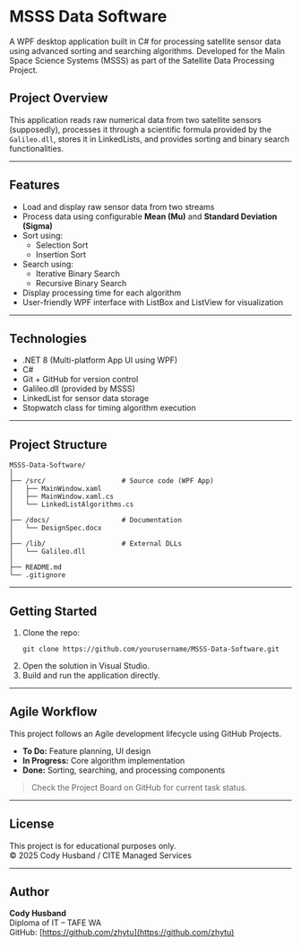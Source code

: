 # MSSS Data Software

A WPF desktop application built in C# for processing satellite sensor data using advanced sorting and searching algorithms. Developed for the Malin Space Science Systems (MSSS) as part of the Satellite Data Processing Project.

## Project Overview

This application reads raw numerical data from two satellite sensors (supposedly), processes it through a scientific formula provided by the `Galileo.dll`, stores it in LinkedLists, and provides sorting and binary search functionalities.

---

## Features

- Load and display raw sensor data from two streams
- Process data using configurable **Mean (Mu)** and **Standard Deviation (Sigma)**
- Sort using:
  - Selection Sort
  - Insertion Sort
- Search using:
  - Iterative Binary Search
  - Recursive Binary Search
- Display processing time for each algorithm
- User-friendly WPF interface with ListBox and ListView for visualization

---

## Technologies

- .NET 8 (Multi-platform App UI using WPF)
- C#
- Git + GitHub for version control
- Galileo.dll (provided by MSSS)
- LinkedList for sensor data storage
- Stopwatch class for timing algorithm execution

---

## Project Structure

```
MSSS-Data-Software/
│
├── /src/                   # Source code (WPF App)
│   ├── MainWindow.xaml
│   ├── MainWindow.xaml.cs
│   └── LinkedListAlgorithms.cs
│
├── /docs/                  # Documentation
│   └── DesignSpec.docx
│
├── /lib/                   # External DLLs
│   └── Galileo.dll
│
├── README.md
└── .gitignore
```

---

## Getting Started

1. Clone the repo:
   ```
   git clone https://github.com/yourusername/MSSS-Data-Software.git
   ```
2. Open the solution in Visual Studio.
3. Build and run the application directly.

---

## Agile Workflow

This project follows an Agile development lifecycle using GitHub Projects.

- **To Do:** Feature planning, UI design
- **In Progress:** Core algorithm implementation
- **Done:** Sorting, searching, and processing components

> Check the Project Board on GitHub for current task status.

---

## License

This project is for educational purposes only.\
© 2025 Cody Husband / CITE Managed Services

---

## Author

**Cody Husband**\
Diploma of IT – TAFE WA\
GitHub: [https://github.com/zhytu](https://github.com/zhytu)

